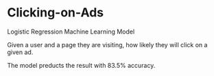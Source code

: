# Clicking-on-Ads
Logistic Regression Machine Learning Model

Given a user and a page they are visiting, how likely they will click on a given ad.

The model preducts the result with 83.5% accuracy.
